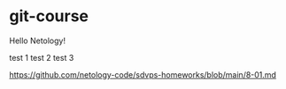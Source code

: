# git-course
Hello Netology!

test 1
test 2
test 3

https://github.com/netology-code/sdvps-homeworks/blob/main/8-01.md

